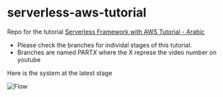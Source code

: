 # serverless-aws-tutorial

Repo for the tutorial [Serverless Framework with AWS Tutorial - Arabic ](https://youtube.com/c/khalidelshafie)

- Please check the branches for individal stages of this tutorial.
- Branches are named PART*X* where the X represe the video number on youtube

Here is the system at the latest stage

![Flow](https://raw.githubusercontent.com/abolkog/serverless-aws-tutorial/master/imgs/sls-tut-part6.png)
